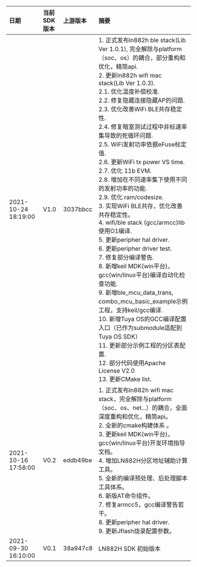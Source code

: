 | 日期                     | 当前SDK版本 | 上游版本 | 摘要                                                         |
| :----------------------- | :---------- | :------- | :----------------------------------------------------------- |
| 2021-10-24<br />18:19:00 | V1.0        | 3037bbcc | 1. 正式发布ln882h ble stack(Lib Ver 1.0.1), 完全解除与platform（soc、os）的耦合，部分重构和优化，精简api.<br/>2. 更新ln882h wifi mac stack(Lib Ver 1.0.3).<br/>  2.1. 优化温度补偿校准.<br/>  2.2. 修复隐藏连接隐藏AP的问题.<br/>  2.3. 优化改善WiFi BLE共存稳定性.<br/>  2.4. 修复暗室测试过程中非标速率集导致的死循环问题.<br/>  2.5. WiFi发射功率依据eFuse标定值.<br/>  2.6. 更新WiFi tx power VS time. <br/>  2.7. 优化 11b EVM.<br/>  2.8. 增加在不同速率集下使用不同的发射功率的功能.<br/>  2.9. 优化 ram/codesize.<br/>3. 实现WiFi BLE共存，优化改善共存稳定性。<br/>4. wifi/ble stack (gcc/armcc)lib 使用O1编译.<br/>5. 更新peripher hal driver.<br/>6. 更新peripher driver test.<br/>7. 修复部分编译警告.<br/>8. 新增keil MDK(win平台)，gcc(win/linux平台)编译自动化检查功能.<br/>9. 新增ble_mcu_data_trans, combo_mcu_basic_example示例工程，支持keil/gcc编译.<br/>10. 新增Tuya OS的GCC编译配置入口（已作为submodule适配到Tuya OS SDK）<br/>11. 更新部分示例工程的分区表配置.<br/>12. 部分代码使用Apache License V2.0<br/>13. 更新CMake list. |
| 2021-10-16 17:58:00      | V0.2        | eddb49be | 1. 正式发布ln882h wifi mac stack，完全解除与platform（soc、os、net...）的耦合，全面深度重构和优化，精简api。<br />2. 全新的cmake构建体系 。<br />3. 更新keil MDK(win平台)，gcc(win/linux平台)开发环境指导文档。<br />4. 增加LN882H分区地址辅助计算工具。<br />5. 全新的编译预处理、后处理脚本工具体系。<br />6. 新版AT命令组件。<br />7. 修复armcc5，gcc编译警告若干。<br />8. 更新peripher hal driver.<br />9. 更新Jflash烧录配置参数。 |
| 2021-09-30 16:10:00      | V0.1        | 38a947c8 | LN882H SDK 初始版本                                          |

